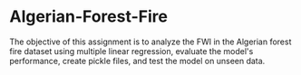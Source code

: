 # Algerian-Forest-Fire
The objective of this assignment is to analyze the FWI in the Algerian forest fire dataset using multiple linear regression, evaluate the model's performance, create pickle files, and test the model on unseen data.
